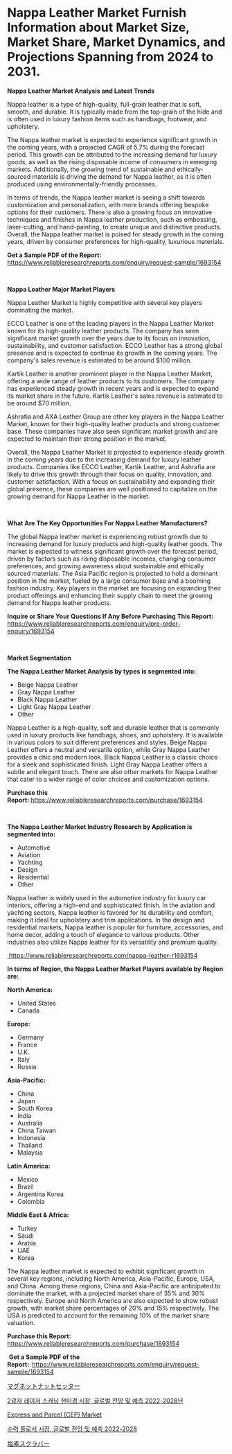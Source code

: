 <p><h1>Nappa Leather Market Furnish Information about Market Size, Market Share, Market Dynamics, and Projections Spanning from 2024 to 2031.</h1></p><p><strong>Nappa Leather Market Analysis and Latest Trends</strong></p>
<p><p>Nappa leather is a type of high-quality, full-grain leather that is soft, smooth, and durable. It is typically made from the top-grain of the hide and is often used in luxury fashion items such as handbags, footwear, and upholstery.</p><p>The Nappa leather market is expected to experience significant growth in the coming years, with a projected CAGR of 5.7% during the forecast period. This growth can be attributed to the increasing demand for luxury goods, as well as the rising disposable income of consumers in emerging markets. Additionally, the growing trend of sustainable and ethically-sourced materials is driving the demand for Nappa leather, as it is often produced using environmentally-friendly processes.</p><p>In terms of trends, the Nappa leather market is seeing a shift towards customization and personalization, with more brands offering bespoke options for their customers. There is also a growing focus on innovative techniques and finishes in Nappa leather production, such as embossing, laser-cutting, and hand-painting, to create unique and distinctive products. Overall, the Nappa leather market is poised for steady growth in the coming years, driven by consumer preferences for high-quality, luxurious materials.</p></p>
<p><strong>Get a Sample PDF of the Report:&nbsp;</strong> <a href="https://www.reliableresearchreports.com/enquiry/request-sample/1693154">https://www.reliableresearchreports.com/enquiry/request-sample/1693154</a></p>
<p>&nbsp;</p>
<p><strong>Nappa Leather Major Market Players</strong></p>
<p><p>Nappa Leather Market is highly competitive with several key players dominating the market. </p><p>ECCO Leather is one of the leading players in the Nappa Leather Market known for its high-quality leather products. The company has seen significant market growth over the years due to its focus on innovation, sustainability, and customer satisfaction. ECCO Leather has a strong global presence and is expected to continue its growth in the coming years. The company's sales revenue is estimated to be around $100 million.</p><p>Kartik Leather is another prominent player in the Nappa Leather Market, offering a wide range of leather products to its customers. The company has experienced steady growth in recent years and is expected to expand its market share in the future. Kartik Leather's sales revenue is estimated to be around $70 million.</p><p>Ashrafia and AXA Leather Group are other key players in the Nappa Leather Market, known for their high-quality leather products and strong customer base. These companies have also seen significant market growth and are expected to maintain their strong position in the market.</p><p>Overall, the Nappa Leather Market is projected to experience steady growth in the coming years due to the increasing demand for luxury leather products. Companies like ECCO Leather, Kartik Leather, and Ashrafia are likely to drive this growth through their focus on quality, innovation, and customer satisfaction. With a focus on sustainability and expanding their global presence, these companies are well positioned to capitalize on the growing demand for Nappa Leather in the market.</p></p>
<p>&nbsp;</p>
<p><strong>What Are The Key Opportunities For Nappa Leather Manufacturers?</strong></p>
<p><p>The global Nappa leather market is experiencing robust growth due to increasing demand for luxury products and high-quality leather goods. The market is expected to witness significant growth over the forecast period, driven by factors such as rising disposable incomes, changing consumer preferences, and growing awareness about sustainable and ethically sourced materials. The Asia Pacific region is projected to hold a dominant position in the market, fueled by a large consumer base and a booming fashion industry. Key players in the market are focusing on expanding their product offerings and enhancing their supply chain to meet the growing demand for Nappa leather products.</p></p>
<p><strong>Inquire or Share Your Questions If Any Before Purchasing This Report:</strong> <a href="https://www.reliableresearchreports.com/enquiry/pre-order-enquiry/1693154">https://www.reliableresearchreports.com/enquiry/pre-order-enquiry/1693154</a></p>
<p>&nbsp;</p>
<p><strong>Market Segmentation</strong></p>
<p><strong>The Nappa Leather Market Analysis by types is segmented into:</strong></p>
<p><ul><li>Beige Nappa Leather</li><li>Gray Nappa Leather</li><li>Black Nappa Leather</li><li>Light Gray Nappa Leather</li><li>Other</li></ul></p>
<p><p>Nappa Leather is a high-quality, soft and durable leather that is commonly used in luxury products like handbags, shoes, and upholstery. It is available in various colors to suit different preferences and styles. Beige Nappa Leather offers a neutral and versatile option, while Gray Nappa Leather provides a chic and modern look. Black Nappa Leather is a classic choice for a sleek and sophisticated finish. Light Gray Nappa Leather offers a subtle and elegant touch. There are also other markets for Nappa Leather that cater to a wider range of color choices and customization options.</p></p>
<p><strong>Purchase this Report:&nbsp;</strong><a href="https://www.reliableresearchreports.com/purchase/1693154">https://www.reliableresearchreports.com/purchase/1693154</a></p>
<p>&nbsp;</p>
<p><strong>The Nappa Leather Market Industry Research by Application is segmented into:</strong></p>
<p><ul><li>Automotive</li><li>Aviation</li><li>Yachting</li><li>Design</li><li>Residential</li><li>Other</li></ul></p>
<p><p>Nappa leather is widely used in the automotive industry for luxury car interiors, offering a high-end and sophisticated finish. In the aviation and yachting sectors, Nappa leather is favored for its durability and comfort, making it ideal for upholstery and trim applications. In the design and residential markets, Nappa leather is popular for furniture, accessories, and home decor, adding a touch of elegance to various products. Other industries also utilize Nappa leather for its versatility and premium quality.</p></p>
<p><a href="https://www.reliableresearchreports.com/nappa-leather-r1693154">&nbsp;https://www.reliableresearchreports.com/nappa-leather-r1693154</a></p>
<p><strong>In terms of Region, the Nappa Leather Market Players available by Region are:</strong></p>
<p>
    <p> <strong> North America: </strong>
        <ul>
            <li>United States</li>
            <li>Canada</li>
        </ul>
        </p> 
    <p> <strong> Europe: </strong>
        <ul>
            <li>Germany</li>
            <li>France</li>
            <li>U.K.</li>
            <li>Italy</li>
            <li>Russia</li>
        </ul>
        </p> 
    <p> <strong> Asia-Pacific: </strong>
        <ul>
            <li>China</li>
            <li>Japan</li>
            <li>South Korea</li>
            <li>India</li>
            <li>Australia</li>
            <li>China Taiwan</li>
            <li>Indonesia</li>
            <li>Thailand</li>
            <li>Malaysia</li>
        </ul>
        </p> 
    <p> <strong> Latin America: </strong>
        <ul>
            <li>Mexico</li>
            <li>Brazil</li>
            <li>Argentina Korea</li>
            <li>Colombia</li>
        </ul>
        </p> 
    <p> <strong> Middle East & Africa: </strong>
        <ul>
            <li>Turkey</li>
            <li>Saudi</li>
            <li>Arabia</li>
            <li>UAE</li>
            <li>Korea</li>
        </ul>
    </p>
    </p>
<p><p>The Nappa leather market is expected to exhibit significant growth in several key regions, including North America, Asia-Pacific, Europe, USA, and China. Among these regions, China and Asia-Pacific are anticipated to dominate the market, with a projected market share of 35% and 30% respectively. Europe and North America are also expected to show robust growth, with market share percentages of 20% and 15% respectively. The USA is predicted to account for the remaining 10% of the market share valuation.</p></p>
<p><strong>Purchase this Report: </strong><a href="https://www.reliableresearchreports.com/purchase/1693154">https://www.reliableresearchreports.com/purchase/1693154</a></p>
<p>&nbsp;<strong>Get a Sample PDF of the Report:&nbsp;&nbsp;</strong><a href="https://www.reliableresearchreports.com/enquiry/request-sample/1693154">https://www.reliableresearchreports.com/enquiry/request-sample/1693154</a></p>
<p><strong></strong></p>
<p><p><a href="https://medium.com/@samirmayert28/%E3%83%9E%E3%82%B0%E3%83%8D%E3%83%83%E3%83%88%E3%83%8A%E3%83%83%E3%83%88%E3%82%BB%E3%83%83%E3%82%BF%E3%83%BC%E5%B8%82%E5%A0%B4%E3%83%A1%E3%83%88%E3%83%AA%E3%82%AF%E3%82%B9%E3%81%AE%E5%BE%A9%E5%8F%B7%E5%8C%96-%E5%B8%82%E5%A0%B4%E3%82%B7%E3%82%A7%E3%82%A2-%E3%83%88%E3%83%AC%E3%83%B3%E3%83%89-%E6%88%90%E9%95%B7%E3%83%91%E3%82%BF%E3%83%BC%E3%83%B3-d9d928ac2fb9">マグネットナットセッター</a></p><p><a href="https://github.com/mithunmistry2258/Market-Research-Report-List-1/blob/main/1453173130586.md">2광자 레이저 스캐닝 현미경 시장, 글로벌 전망 및 예측 2022-2028년</a></p><p><a href="https://github.com/MyrtisWest1/Market-Research-Report-List-2/blob/main/express-and-parcel-cep-market.md">Express and Parcel (CEP) Market</a></p><p><a href="https://github.com/konokaryan/Market-Research-Report-List-1/blob/main/8330097130587.md">수력 플로서 시장, 글로벌 전망 및 예측 2022-2028</a></p><p><a href="https://medium.com/@vincemarvin1/%E5%A1%A9%E7%B4%A0%E3%82%B9%E3%82%AF%E3%83%A9%E3%83%90%E3%83%BC%E5%B8%82%E5%A0%B4%E3%81%AE%E3%82%B7%E3%82%A7%E3%82%A2%E9%80%B2%E5%8C%96%E3%81%A8%E5%B8%82%E5%A0%B4%E6%88%90%E9%95%B7%E3%83%88%E3%83%AC%E3%83%B3%E3%83%89-2024%E5%B9%B4-2031%E5%B9%B4-2de89e9eeac0">塩素スクラバー</a></p></p>